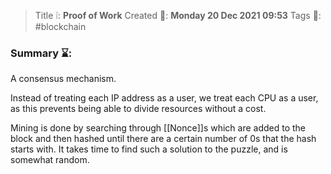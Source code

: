 > Title ❕: **Proof of Work**
> Created 📅: **Monday 20 Dec 2021 09:53**
  Tags 📎: #blockchain 

### Summary ⌛:
A consensus mechanism.

Instead of treating each IP address as a user, we treat each CPU as a user, as this prevents being able to divide resources without a cost.

Mining is done by searching through [[Nonce]]s which are added to the block and then hashed until there are a certain number of 0s that the hash starts with. It takes time to find such a solution to the puzzle, and is somewhat random. 